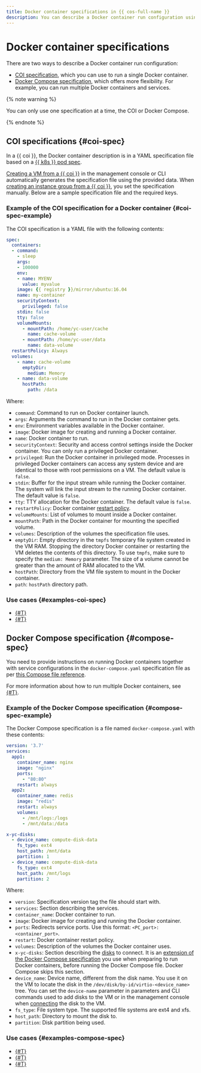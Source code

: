 ```yaml
---
title: Docker container specifications in {{ cos-full-name }}
description: You can describe a Docker container run configuration using the COI or Docker Compose specification.
---
```


# Docker container specifications

There are two ways to describe a Docker container run configuration:
* [COI specification](#coi-spec), which you can use to run a single Docker container.
* [Docker Compose specification](#compose-spec), which offers more flexibility. For example, you can run multiple Docker containers and services.

{% note warning %}

You can only use one specification at a time, the COI or Docker Compose.

{% endnote %}

## COI specifications {#coi-spec}

In a {{ coi }}, the Docker container description is in a YAML specification file based on a [{{ k8s }} pod spec](https://kubernetes.io/docs/reference/kubernetes-api/workload-resources/pod-v1/).

[Creating a VM from a {{ coi }}](../tutorials/vm-create.md) in the management console or CLI automatically generates the specification file using the provided data. When [creating an instance group from a {{ coi }}](../tutorials/ig-create.md), you set the specification manually. Below are a sample specification file and the required keys.

### Example of the COI specification for a Docker container {#coi-spec-example}

The COI specification is a YAML file with the following contents:

```yaml
spec:
  containers:
  - command:
    - sleep
    args:
    - 100000
    env:
    - name: MYENV
      value: myvalue
    image: {{ registry }}/mirror/ubuntu:16.04
    name: my-container
    securityContext:
      privileged: false
    stdin: false
    tty: false
    volumeMounts:
      - mountPath: /home/yc-user/cache
        name: cache-volume
      - mountPath: /home/yc-user/data
        name: data-volume
  restartPolicy: Always
  volumes:
    - name: cache-volume
      emptyDir:
        medium: Memory
    - name: data-volume
      hostPath:
        path: /data
```

Where:
* `command`: Command to run on Docker container launch.
* `args`: Arguments the command to run in the Docker container gets.
* `env`: Environment variables available in the Docker container.
* `image`: Docker image for creating and running a Docker container.
* `name`: Docker container to run.
* `securityContext`: Security and access control settings inside the Docker container. You can only run a privileged Docker container.
* `privileged`: Run the Docker container in privileged mode. Processes in privileged Docker containers can access any system device and are identical to those with root permissions on a VM. The default value is `false`.
* `stdin`: Buffer for the input stream while running the Docker container. The system will link the input stream to the running Docker container. The default value is `false`.
* `tty`: TTY allocation for the Docker container. The default value is `false`.
* `restartPolicy`: Docker container [restart policy](restart-policy.md).
* `volumeMounts`: List of volumes to mount inside a Docker container.
* `mountPath`: Path in the Docker container for mounting the specified volume.
* `volumes`: Description of the volumes the specification file uses.
* `emptyDir`: Empty directory in the `tmpfs` temporary file system created in the VM RAM. Stopping the directory Docker container or restarting the VM deletes the contents of this directory. To use `tmpfs`, make sure to specify the `medium: Memory` parameter. The size of a volume cannot be greater than the amount of RAM allocated to the VM.
* `hostPath`: Directory from the VM file system to mount in the Docker container.
* `path`: `hostPath` directory path.

### Use cases {#examples-coi-spec}

* [{#T}](../tutorials/coi-with-terraform.md)
* [{#T}](../tutorials/serial-port.md)

## Docker Compose specification {#compose-spec}

You need to provide instructions on running Docker containers together with service configurations in the `docker-compose.yaml` specification file as per [this Compose file reference](https://docs.docker.com/compose/compose-file/).

For more information about how to run multiple Docker containers, see [{#T}](../tutorials/docker-compose.md).

### Example of the Docker Compose specification {#compose-spec-example}

The Docker Compose specification is a file named `docker-compose.yaml` with these contents:

```yaml
version: '3.7'
services:
  app1:
    container_name: nginx
    image: "nginx"
    ports:
      - "80:80"
    restart: always
  app2:
    container_name: redis
    image: "redis"
    restart: always
    volumes:
      - /mnt/logs:/logs
      - /mnt/data:/data

x-yc-disks:
  - device_name: compute-disk-data
    fs_type: ext4
    host_path: /mnt/data
    partition: 1
  - device_name: compute-disk-data
    fs_type: ext4
    host_path: /mnt/logs
    partition: 2
```

Where:
* `version`: Specification version tag the file should start with.
* `services`: Section describing the services.
* `container_name`: Docker container to run.
* `image`: Docker image for creating and running the Docker container.
* `ports`: Redirects service ports. Use this format: `<PC_port>:<container_port>`.
* `restart`: Docker container restart policy.
* `volumes`: Description of the volumes the Docker container uses.
* `x-yc-disks`: Section describing the [disks](../../compute/concepts/disk.md) to connect. It is an [extension of the Docker Compose specification](https://docs.docker.com/compose/compose-file/#extension-fields) you use when preparing to run Docker containers, before running the Docker Compose file. Docker Compose skips this section.
* `device_name`: Device name, different from the disk name. You use it on the VM to locate the disk in the `/dev/disk/by-id/virtio-<device_name>` tree. You can set the `device-name` parameter in parameters and CLI commands used to add disks to the VM or in the management console when [connecting](../../compute/operations/vm-control/vm-attach-disk#attach) the disk to the VM.
* `fs_type`: File system type. The supported file systems are ext4 and xfs.
* `host_path`: Directory to mount the disk to.
* `partition`: Disk partition being used.

### Use cases {#examples-compose-spec}

* [{#T}](../tutorials/docker-compose.md)
* [{#T}](../tutorials/vm-create-with-second-disk.md)
* [{#T}](../tutorials/coi-fluent-bit-logging.md)
